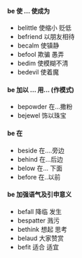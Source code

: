 #### be 使 ... 使成为
- belittle  使缩小 贬低
- befriend 以朋友相待
- becalm 使镇静
- befool 欺骗 愚弄
- bedim 使模糊不清
- bedevil 使着魔

#### be 加以 ... 用... (作模式)
- bepowder 在...撒粉
- bejewel 饰以珠宝

#### be 在
- beside 在....旁边
- behind 在...后边
- below 在... 下面
- before  在..以前 


#### be 加强语气及引申意义
- befall 降临 发生
- bespatter  溅污
- bethink 想起 思考
- belaud 大家赞赏
- befit  适合 适宜
